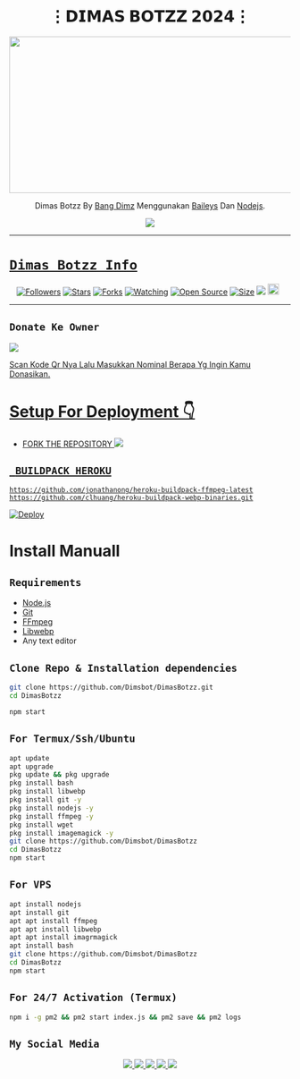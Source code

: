 

<h1 align="center">⋮𝗗𝗜𝗠𝗔𝗦 𝗕𝗢𝗧𝗭𝗭 𝟮𝟬𝟮𝟰⋮<br></h1>
<p align="center">
<img src="https://telegra.ph/file/45a51dcad27cf52c4062f.jpg" width="540" height="280" />
</p>

<p align="center">
Dimas Botzz By <a href="https://github.com/Dimsbot" target="_blank">Bang Dimz</a> Menggunakan <a href="https://github.com/adiwajshing/Baileys" target="_blank">Baileys</a> Dan <a href="https://github.com/nodejs" target="_blank">Nodejs</a>.
</p>

<p align="center">
<a href="https://youtube.com/channel/UCvAo9TZ0Pw9vrJ_0WYRyO3A"><img src="https://img.shields.io/badge/Review Dimas Botzz-ff0000?style=for-the-badge&logo=youtube&logoColor=ff000000&link=https://youtu.be/I6QcuJ2XuWw?si=g98xG-RBEJHsn_PQ" /><br>
</p>

------

# ```Dimas Botzz Info```
<p align="center">
<a href="https://github.com/Dimsbot/followers"><img title="Followers" src="https://img.shields.io/github/followers/Dimsbot?color=red&style=flat-square"></a>
<a href="https://github.com/Dimsbot/DimasBotzz/stargazers/"><img title="Stars" src="https://img.shields.io/github/stars/Dimsbot/DimasBotzz?color=blue&style=flat-square"></a>
<a href="https://github.com/Dimsbot/DimasBotzz/network/members"><img title="Forks" src="https://img.shields.io/github/forks/Dimsbot/DimasBotzz?color=red&style=flat-square"></a>
<a href="https://github.com/Dimsbot/DimasBotzz/watchers"><img title="Watching" src="https://img.shields.io/github/watchers/Dimsbot/DimasBotzz?label=Watchers&color=blue&style=flat-square"></a>
<a href="https://github.com/Dimsbot/DimasBotzz"><img title="Open Source" src="https://img.shields.io/badge/Author-Bang%20Dimz-red?v=103"></a>
<a href="https://github.com/Dimsbot/DimasBotzz/"><img title="Size" src="https://img.shields.io/github/repo-size/Dimsbot/DimasBotzz?style=flat-square&color=green"></a>
<a href="https://hits.seeyoufarm.com"><img src="https://hits.seeyoufarm.com/api/count/incr/badge.svg?url=https%3A%2F%2Fgithub.com%2FDimsbot%2FDimasBotzz&count_bg=%2379C83D&title_bg=%23555555&icon=probot.svg&icon_color=%2300FF6D&title=hits&edge_flat=false"/></a>
<a href="https://github.com/Dimsbot/DimasBotzz/graphs/commit-activity"><img height="20" src="https://img.shields.io/badge/Maintained%3F-yes-green.svg"></a>&nbsp;&nbsp;
</p>
<p align='center'>
    </p>

-------


## ```Donate Ke Owner```

<p align="left">
<a href="https://telegra.ph/file/e84a41a678b6685805ad8.jpg"><img src="https://img.shields.io/badge/Qris-Allpayment-white"/><br>
</p>

<p align="left">
Scan Kode Qr Nya Lalu Masukkan Nominal Berapa Yg Ingin Kamu Donasikan.
</p>

# Setup For Deployment 👇

- FORK THE REPOSITORY <a href="https://github.com/Dimsbot/DimasBotzz/fork"><img src="https://img.shields.io/badge/☰_KLIK_DI_SINI-red"/><br>
</p>


## ` BUILDPACK HEROKU`

```
https://github.com/jonathanong/heroku-buildpack-ffmpeg-latest
https://github.com/clhuang/heroku-buildpack-webp-binaries.git
```

[![Deploy](https://www.herokucdn.com/deploy/button.svg)](https://heroku.com/deploy?template=https://github.com/Dimsbot/DimasBotzz/)

# Install Manuall 
## `Requirements`
* [Node.js](https://nodejs.org/en/)
* [Git](https://git-scm.com/downloads)
* [FFmpeg](https://github.com/BtbN/FFmpeg-Builds/releases/download/autobuild-2020-12-08-13-03/ffmpeg-n4.3.1-26-gca55240b8c-win64-gpl-4.3.zip)
* [Libwebp](https://developers.google.com/speed/webp/download)
* Any text editor
## `Clone Repo & Installation dependencies`
```bash
git clone https://github.com/Dimsbot/DimasBotzz.git
cd DimasBotzz

npm start
```
## `For Termux/Ssh/Ubuntu`
```bash
apt update
apt upgrade
pkg update && pkg upgrade
pkg install bash
pkg install libwebp
pkg install git -y
pkg install nodejs -y 
pkg install ffmpeg -y 
pkg install wget
pkg install imagemagick -y
git clone https://github.com/Dimsbot/DimasBotzz
cd DimasBotzz
npm start
```
## `For VPS`
```bash
apt install nodejs 
apt install git 
apt apt install ffmpeg 
apt apt install libwebp 
apt apt install imagrmagick
apt install bash
git clone https://github.com/Dimsbot/DimasBotzz
cd DimasBotzz
npm start
```
## `For 24/7 Activation (Termux)`
```bash
npm i -g pm2 && pm2 start index.js && pm2 save && pm2 logs
```

## ```My Social Media```
<p align="center">
<a href="https://wa.me/6289603732786"><img src="https://img.shields.io/badge/Kontak Bang Dimz-25D366?style=for-the-badge&logo=whatsapp&logoColor=white" />
<a href="https://chat.whatsapp.com/CxoYc936pFQ5roOpAFyJVP"><img src="https://img.shields.io/badge/Group Dimas Botzz-25D366?style=for-the-badge&logo=whatsapp&logoColor=white" />
<a href="https://t.me/supdimztelebot"><img src="https://img.shields.io/badge/Channel Telegram-white?style=for-the-badge&logo=telegram&logoColor=blue&link=https://t.me/supdimztelebot" />
<a href="http://instagram.com/banh_dims0"><img src="https://img.shields.io/badge/Instagram-white?style=for-the-badge&logo=instagram&logoColor=ff000000&link=http://instagram.com/banh_dims0" />
<a href="https://t.me/dimzbotzzxyz"><img src="https://img.shields.io/badge/Group Bot Telegram-white?style=for-the-badge&logo=telegram&logoColor=blue&link=https://t.me/dimzbotzzxyz" /><br>
</p>